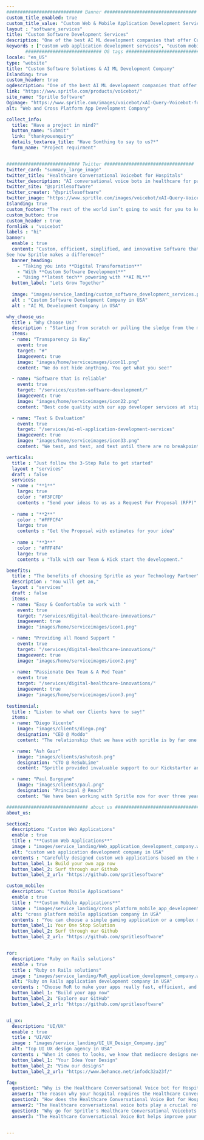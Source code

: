```yaml
---
############################ Banner ##################################
custom_title_enabled: true
custom_title_value: "Custom Web & Mobile Application Development Services"
layout : "software_services"
title: "Custom Software Development Services"
description: "One of the best AI ML development companies that offer Custom-built software solutions and services specifically designed for your business."
keywords : ["custom web application development services", "custom mobile application development services", "cross platform app development", "cross platform mobile app development", "web and mobile app development", "software development services"]
       ############################ OG tags #################################
locale: "en_US"
type: "website"
title: "Custom Software Solutions & AI ML Development Company" 
Islanding: true
custom_header: true
ogdescription: "One of the best AI ML development companies that offer Custom-built software solutions and services specifically designed for your business."   
link: "https://www.spritle.com/products/voicebot/"
site_name: "Spritle Software"
Ogimage: "https://www.spritle.com/images/voicebot/xAI-Query-Voicebot-for-Patients.png.pagespeed.ic._Eo2HDj5Em.webp" 
alt: "Web and Cross Platform App Development Company" 

collect_info:
  title: "Have a project in mind?"
  button_name: "Submit"
  link: "thankyouenquiry"
  details_textarea_title: "Have Somthing to say to us?*"
  form_name: "Project requirment"


########################### Twitter #################################
twitter_card: "summary_large_image"
twitter_title: "Healthcare Conversational Voicebot for Hospitals"  
twitter_description: "AI conversational voice bots in healthcare for patient engagement. Voice assistance in hospitals to help doctors save time and improvise the patient experience."
twitter_site: "@spritlesoftware"
twitter_creater: "@spritlesoftware"
twitter_image: "https://www.spritle.com/images/voicebot/xAI-Query-Voicebot-for-Patients.png.pagespeed.ic._Eo2HDj5Em.webp" 
Islanding: true
custom_footer: "The rest of the world isn’t going to wait for you to keep up with the **ever-evolving future** so what’s stopping you?"
custom_button: true
custom_header : true
formlink : "voicebot"
labels : "hi"
banner:
  enable : true
  content: "Custom, efficient, simplified, and innovative Software that suits your standards & addresses your needs
See how Spritle makes a difference!"
  banner_heading:
    - "Taking you into **Digital Transformation**"
    - "With **Custom Software Development**"
    - "Using **latest tech** powering with **AI ML**"
  button_label: "Lets Grow Together"
    
  image: "images/service_landing/custom_software_development_services.png"
  alt : "Custom Software Development Company in USA"
  alt : "AI ML Development Company in USA"

why_choose_us:
  title : "Why Choose Us?"
  description : "Starting from scratch or pulling the sledge from the middle, we assist you Top to Bottom"
  items:
  - name: "Transparency is Key"
    event: true
    target: "#"
    imageevent: true
    image: "images/home/serviceimages/icon11.png"
    content: "We do not hide anything. You get what you see!"

  - name: "Software that is reliable"
    event: true
    target: "/services/custom-software-development/"
    imageevent: true
    image: "images/home/serviceimages/icon22.png"
    content: "Best code quality with our app developer services at stipulated budget."

  - name: "Test & Evaluation"
    event: true
    target: "/services/ai-ml-application-development-services"
    imageevent: true
    image: "images/home/serviceimages/icon33.png"
    content: "We test, and test, and test until there are no breakpoints"

verticals:
  title : "Just follow the 3-Step Rule to get started"
  layout : "services"
  draft : false
  services:
  - name : "**1**"
    large: true
    color : "#F3FCFD"
    contents : "Send your ideas to us as a Request For Proposal (RFP)"
    
  - name : "**2**"
    color : "#FFFCF4"
    large: true
    contents : "Get the Proposal with estimates for your idea"
    
  - name : "**3**"
    color : "#FFF4F4"
    large: true
    contents : "Talk with our Team & Kick start the development."

benefits:
  title : "The benefits of choosing Spritle as your Technology Partner"
  description : "You will get an,"
  layout : "services"
  draft : false
  items:
  - name: "Easy & Comfortable to work with "
    event: true
    target: "/services/digital-healthcare-innovations/"
    imageevent: true
    image: "images/home/serviceimages/icon1.png"

  - name: "Providing all Round Support "
    event: true
    target: "/services/digital-healthcare-innovations/"
    imageevent: true
    image: "images/home/serviceimages/icon2.png"
    
  - name: "Passionate Dev Team & A Pod Team"
    event: true
    target: "/services/digital-healthcare-innovations/"
    imageevent: true
    image: "images/home/serviceimages/icon3.png"
   
testimonial:
  title : "Listen to what our Clients have to say!"
  items:
  - name: "Diego Vicente"
    image: "images/clients/diego.png"
    designation: "CEO @ Moddo"
    content: "The relationship that we have with spritle is by far one of the biggest assets our firm is glad to have. Their devotion and dedication to their clients is something truly admirable…"

  - name: "Ash Gaur"
    image: "images/clients/ashutosh.png"
    designation: "CTO @ ReSubLime"
    content: "Spritle provided invaluable support to our Kickstarter and they prioritized every detail, ensuring that we were given the best possible management and treatment…"

  - name: "Paul Burgoyne"
    image: "images/clients/paul.png"
    designation: "Principal @ Reach"
    content: "We have been working with Spritle now for over three years and what a run it has been. I wish to thank you for all your talent, creativity and energy. I am grateful to be a partner…"

############################## about us ################################
about_us:

section2:
  description: "Custom Web Applications"
  enable : true
  title : "**Custom Web Applications**"
  image : "images/service_landing/Web_application_development_company.webp"
  alt: "custom web application development company in USA"
  contents : "Carefully designed custom web applications based on the needs of our clients. Taking time and effort to create a quality application that is both efficient and effective is something we pride ourselves on."
  button_label_1: Build your own app now
  button_label_2: Surf through our Github
  button_label_2_url: "https://github.com/spritlesoftware"

custom_mobile:
  description: "Custom Mobile Applications"
  enable : true
  title : "**Custom Mobile Applications**"
  image : "images/service_landing/cross_platform_mobile_app_development_company.jpg"
  alt: "cross platform mobile application company in USA"
  contents : "You can choose a simple gaming application or a complex management system, we will offer you the best cross-platform app development services. That said aside, we also specialize in Hybrid cross-platform mobile development, to satisfy two mobile OS worlds!"
  button_label_1: Your One Stop Solution
  button_label_2: Surf through our Github
  button_label_2_url: "https://github.com/spritlesoftware"


ror:
  description: "Ruby on Rails solutions"
  enable : true
  title : "Ruby on Rails solutions"
  image : "images/service_landing/RoR_application_development_company.webp"
  alt: "Ruby on Rails application development company in USA"
  contents : "Choose RoR to make your apps really fast, efficient, and reliable. Choose Spritle to develop & deliver you RoR apps real fast & quick. Our 50+ member team with gems and skilled personnel at your service. So, we are always your first choice when it comes to Ruby on Rails."
  button_label_1: "Build your app now"
  button_label_2: "Explore our GitHub"
  button_label_2_url: "https://github.com/spritlesoftware"


ui_ux:
  description: "UI/UX"
  enable : true
  title : "UI/UX"
  image : "images/service_landing/UI_UX_Design_Company.jpg"
  alt: "Top UI UX design agency in USA"
  contents : "When it comes to looks, we know that mediocre designs never cut it. Our Designers guarantee you the best outlook (UI) and smooth user experience (UX) for your apps. We are undoubtedly the company you are looking for when it comes to UI/UX design."
  button_label_1: "Your Idea Your Design"
  button_label_2: "View our designs"
  button_label_2_url: "https://www.behance.net/infodc32a23f/"

faq:
  question1: "Why is the Healthcare Conversational Voice bot for Hospitals needed?"
  answer1: "The reason why your hospital requires the Healthcare Conversational Voice bot is due to the simple task of reducing the burden of the nurses by dealing with calls & appointments by making the handling of patients even smoother. "
  question2: "How does the Healthcare Conversational Voice Bot for Hospitals handle the patients? "
  answer2: "The Healthcare conversational voice bots play a crucial role in patient management by making follow-up calls, pre, and post-surgery calls, check-up calls, and appointment calls. This greatly helps to reduce the stress on the medical staffs and improves remote monitoring."
  question3: "Why go for Spritle's Healthcare Conversational Voicebots for Hospitals?"
  answer3: "The Healthcare Conversational Voice Bot helps improve your hospital experience by automating the manual calling process, with seamless implementation of the bot into your existing system. You can reduce a significant percentage in your overall expense spent over manual support. Also, the patient's queries can be handled smoothly without causing any trouble for both the parties."


---
```

